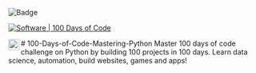 ![Badge](https://visitor-counter-badge.vercel.app/api/itsmeshibintmz/100-Days-of-Code-Mastering-Python)

[![Software | 100 Days of Code](https://www.software.com/badges/100-days-of-code)](https://www.software.com/100-days-of-code)

<a href="https://twitter.com/itsmeshibintmz">
  <img align="left" alt="Shibin Thomas | Twitter" width="22px" src="https://raw.githubusercontent.com/peterthehan/peterthehan/master/assets/twitter.svg" />
</a>
# 100-Days-of-Code-Mastering-Python
Master 100 days of code challenge on Python by building 100 projects in 100 days. Learn data science, automation, build websites, games and apps!
